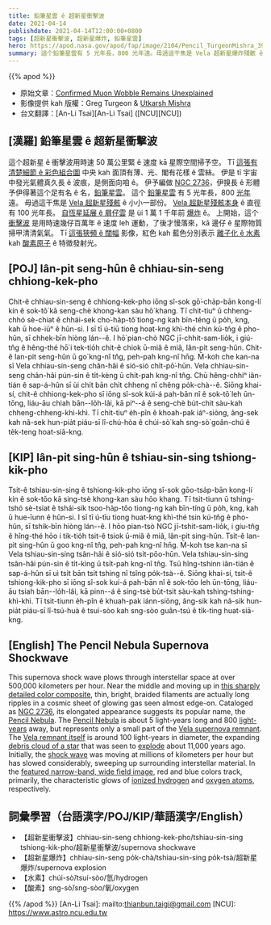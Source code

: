 ```yaml
---
title: 鉛筆星雲 ê 超新星衝擊波
date: 2021-04-14
publishdate: 2021-04-14T12:00:00+0800
tags: [超新星衝擊波, 超新星爆炸, 鉛筆星雲]
hero: https://apod.nasa.gov/apod/fap/image/2104/Pencil_TurgeonMishra_3930.jpg
summary: 這个鉛筆星雲有 5 光年長，800 光年遠。毋過這干焦是 Vela 超新星爆炸殘骸 ê 小小一部份。Vela 超新星爆炸殘骸本身 ê 有直徑有 100 光年長。
---
```


{{% apod %}}

- 原始文章：[Confirmed Muon Wobble Remains Unexplained](https://apod.nasa.gov/apod/ap210414.html)
- 影像提供 kah 版權：Greg Turgeon & [Utkarsh Mishra](https://www.utkarshmishraastrophotography.com/)
- 台文翻譯：[An-Li Tsai][An-Li Tsai] ([NCU][NCU])

## [漢羅] 鉛筆星雲 ê 超新星衝擊波
這个超新星 ê 衝擊波用時速 50 萬公里緊 ê 速度 kā 星際空間掃予空。
Tī [這張有清楚細節 ê 彩色組合圖][1] 中央 kah 面頂有薄、光、閣有花樣 ê 雲絲。
伊是 tī 宇宙中發光氣體真久長 ê 波痕，是側面向咱 ê。
伊予編做 [NGC 2736][2]，伊搝長 ê 形體予伊得著這个足有名 ê 名，[鉛筆星雲][3]。
這个 [鉛筆星雲][4] 有 5 光年長，800 [光年][5] 遠。
毋過這干焦是 [Vela 超新星殘骸][6] ê 小小一部份。
[Vela 超新星殘骸本身][7] ê 直徑有 100 光年長。
[自恆星延展 ê 屑仔雲][8] 是 ùi 1 萬 1 千年前 [爆炸][9] ê。
上開始，這个 [衝擊波][10] 是用時速幾仔百萬年 ê 速度 leh 運動，了後才慢落來，kā 邊仔 ê 星際物質掃甲清清氣氣。
Tī [這張狹頻 ê 闊幅][11] 影像，紅色 kah 藍色分別表示 [離子化 ê 水素][12] kah [酸素原子][13] ê 特徵發射光。


## [POJ] Iân-pit seng-hûn ê chhiau-sin-seng chhiong-kek-pho
Chit-ê chhiau-sin-seng ê chhiong-kek-pho iōng sî-sok gō͘-cha̍p-bān kong-lí kín ê sok-tō͘ kā seng-chè khong-kan sàu hō͘ khang.
Tī chit-tiuⁿ ū chheng-chhó sè-chiat ê chhái-sek cho͘-ha̍p-tô͘ tiong-ng kah bīn-téng ū po̍h, kng, kah ū hoe-iūⁿ ê hûn-si.
I sī tī ú-tiū tiong hoat-kng khì-thé chin kú-tn̂g ê pho-hûn, sī chhek-bīn hiòng lán--ê.
I hō͘ pian-chò NGC jī-chhit-sam-lio̍k, i giú-tn̂g ê hêng-thé hō͘ i tek-tio̍h chit-ê chiok ū-miâ ê miâ, Iân-pit seng-hûn.
Chit-ê Ian-pit seng-hûn ū go͘ kng-nî tn̂g, peh-pah kng-nî hn̄g.
M̄-koh che kan-na sī Vela chhiau-sin-seng chân-hâi ê sió-sió chi̍t-pō͘-hūn.
Vela chhiau-sin-seng chân-hâi pún-sin ê ti̍t-kèng ū chi̍t-pah kng-nî tn̂g.
Chū hêng-chhiⁿ iân-tián ê sap-á-hûn sī ùi chi̍t bān chi̍t chheng nî chêng po̍k-chà--ê.
Siōng khai-sí, chit-ê chhiong-kek-pho sī iōng sî-sok kúi-á pah-bān nî ê sok-tō͘ leh ūn-tōng, liáu-āu chiah bān--lo̍h-lâi, kā piⁿ--á ê seng-chè bu̍t-chit sàu-kah chheng-chheng-khì-khì.
Tī chit-tiuⁿ e̍h-pîn ê khoah-pak iáⁿ-siōng, âng-sek kah nâ-sek hun-pia̍t piáu-sī lî-chú-hòa ê chúi-sò͘ kah sng-sò͘ goân-chú ê te̍k-teng hoat-siā-kng.



## [KIP] Iân-pit sing-hûn ê tshiau-sin-sing tshiong-kik-pho
Tsit-ê tshiau-sin-sing ê tshiong-kik-pho iōng sî-sok gōo-tsa̍p-bān kong-lí kín ê sok-tōo  kā sing-tsè khong-kan sàu hōo khang.
Tī tsit-tiunn ū tshing-tshó sè-tsiat ê tshái-sik tsoo-ha̍p-tôo  tiong-ng kah bīn-tíng ū po̍h, kng, kah ū hue-īunn ê hûn-si.
I sī tī ú-tīu tiong huat-kng khì-thé tsin kú-tn̂g ê pho-hûn, sī tshik-bīn hiòng lán--ê.
I hōo pian-tsò NGC jī-tshit-sam-lio̍k, i gíu-tn̂g ê hîng-thé hōo i tik-tio̍h tsit-ê tsiok ū-miâ ê miâ, Iân-pit sing-hûn.
Tsit-ê Ian-pit sing-hûn ū goo kng-nî tn̂g, peh-pah kng-nî hn̄g.
M̄-koh tse kan-na sī Vela tshiau-sin-sing tsân-hâi ê sió-sió tsi̍t-pōo-hūn.
Vela tshiau-sin-sing tsân-hâi pún-sin ê ti̍t-kìng ū tsi̍t-pah kng-nî tn̂g.
Tsū hîng-tshinn iân-tián ê sap-á-hûn sī uì tsi̍t bān tsi̍t tshing nî tsîng po̍k-tsà--ê.
Siōng khai-sí, tsit-ê tshiong-kik-pho sī iōng sî-sok kuí-á pah-bān nî ê sok-tōo leh ūn-tōng, liáu-āu tsiah bān--lo̍h-lâi, kā pinn--á ê sing-tsè bu̍t-tsit sàu-kah tshing-tshing-khì-khì.
Tī tsit-tiunn e̍h-pîn ê khuah-pak iánn-siōng, âng-sik kah nâ-sik hun-pia̍t piáu-sī lî-tsú-huà ê tsuí-sòo kah sng-sòo  guân-tsú ê ti̍k-ting huat-siā-kng.



## [English] The Pencil Nebula Supernova Shockwave
This supernova shock wave plows through interstellar space at over 500,000 kilometers per hour. Near the middle and moving up in [this sharply detailed color composite][1], thin, bright, braided filaments are actually long ripples in a cosmic sheet of glowing gas seen almost edge-on. Cataloged as [NGC 2736][2], its elongated appearance suggests its popular name, the [Pencil Nebula][3]. The [Pencil Nebula][4] is about 5 light-years long and 800 [light-years][5] away, but represents only a small part of the [Vela supernova remnant][6]. The [Vela remnant itself][7] is around 100 light-years in diameter, the expanding [debris cloud of a star][8] that was seen to [explode][9] about 11,000 years ago. Initially, the [shock wave][10] was moving at millions of kilometers per hour but has slowed considerably, sweeping up surrounding interstellar material. In the [featured narrow-band, wide field image][11], red and blue colors track, primarily, the characteristic glows of [ionized hydrogen][12] and [oxygen atoms][13], respectively.


## 詞彙學習（台語漢字/POJ/KIP/華語漢字/English）

- 【超新星衝擊波】chhiau-sin-seng chhiong-kek-pho/tshiau-sin-sing tshiong-kik-pho/超新星衝擊波/supernova shockwave
- 【超新星爆炸】chhiau-sin-seng po̍k-chà/tshiau-sin-sing po̍k-tsà/超新星爆炸/supernova explosion
- 【水素】chúi-sò͘/tsuí-sòo/氫/hydrogen
- 【酸素】sng-sò͘/sng-sòo/氧/oxygen


{{% /apod %}}
[An-Li Tsai]: mailto:thianbun.taigi@gmail.com
[NCU]: https://www.astro.ncu.edu.tw

[1]: https://www.utkarshmishraastrophotography.com/nebula?pgid=iy1dnzx2-5b74a833-d04e-409a-8eca-5cf22ce304d3
[2]: https://en.wikipedia.org/wiki/NGC_2736
[3]: http://www.nasa.gov/vision/universe/starsgalaxies/pencil_nebula.html
[4]: https://www.youtube.com/watch?v=P4rXhOArFw8
[5]: https://starchild.gsfc.nasa.gov/docs/StarChild/questions/question19.html
[6]: https://apod.nasa.gov/apod/ap100910.html
[7]: https://en.wikipedia.org/wiki/Vela_Supernova_Remnant
[8]: https://chandra.harvard.edu/xray_sources/supernovas.html
[9]: https://apod.nasa.gov/apod/ap131001.html
[10]: https://apod.nasa.gov/apod/ap200202.html
[11]: https://www.utkarshmishraastrophotography.com/nebula?pgid=iy1dnzx2-5b74a833-d04e-409a-8eca-5cf22ce304d3
[12]: http://astronomy.swin.edu.au/cosmos/i/ionised+hydrogen
[13]: https://periodic.lanl.gov/8.shtml
